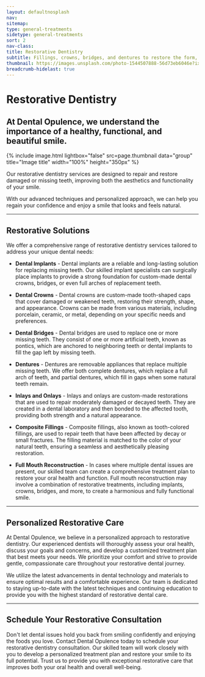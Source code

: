 ```yaml
---
layout: defaultnosplash
nav: 
sitemap: 
type: general-treatments
sidetype: general-treatments
sort: 2
nav-class: 
title: Restorative Dentistry
subtitle: Fillings, crowns, bridges, and dentures to restore the form, function, and aesthetics of damaged or missing teeth.
thumbnail: https://images.unsplash.com/photo-1544507888-56d73eb6046e?ixlib=rb-4.0.3&ixid=MnwxMjA3fDB8MHxwaG90by1wYWdlfHx8fGVufDB8fHx8&auto=format&fit=crop&w=2069&q=80
breadcrumb-hidelast: true
---
```


# Restorative Dentistry

## At Dental Opulence, we understand the importance of a healthy, functional, and beautiful smile. 

{% include image.html lightbox="false" src=page.thumbnail data="group" title="Image title" width="100%" height="350px" %}

Our restorative dentistry services are designed to repair and restore damaged or missing teeth, improving both the aesthetics and functionality of your smile.

With our advanced techniques and personalized approach, we can help you regain your confidence and enjoy a smile that looks and feels natural.

----

## Restorative Solutions

We offer a comprehensive range of restorative dentistry services tailored to address your unique dental needs:

- **Dental Implants** - Dental implants are a reliable and long-lasting solution for replacing missing teeth. Our skilled implant specialists can surgically place implants to provide a strong foundation for custom-made dental crowns, bridges, or even full arches of replacement teeth.

- **Dental Crowns** - Dental crowns are custom-made tooth-shaped caps that cover damaged or weakened teeth, restoring their strength, shape, and appearance. Crowns can be made from various materials, including porcelain, ceramic, or metal, depending on your specific needs and preferences.

- **Dental Bridges** - Dental bridges are used to replace one or more missing teeth. They consist of one or more artificial teeth, known as pontics, which are anchored to neighboring teeth or dental implants to fill the gap left by missing teeth.

- **Dentures** - Dentures are removable appliances that replace multiple missing teeth. We offer both complete dentures, which replace a full arch of teeth, and partial dentures, which fill in gaps when some natural teeth remain.

- **Inlays and Onlays** - Inlays and onlays are custom-made restorations that are used to repair moderately damaged or decayed teeth. They are created in a dental laboratory and then bonded to the affected tooth, providing both strength and a natural appearance.

- **Composite Fillings** - Composite fillings, also known as tooth-colored fillings, are used to repair teeth that have been affected by decay or small fractures. The filling material is matched to the color of your natural teeth, ensuring a seamless and aesthetically pleasing restoration.

- **Full Mouth Reconstruction** - In cases where multiple dental issues are present, our skilled team can create a comprehensive treatment plan to restore your oral health and function. Full mouth reconstruction may involve a combination of restorative treatments, including implants, crowns, bridges, and more, to create a harmonious and fully functional smile.

----

## Personalized Restorative Care

At Dental Opulence, we believe in a personalized approach to restorative dentistry. Our experienced dentists will thoroughly assess your oral health, discuss your goals and concerns, and develop a customized treatment plan that best meets your needs. We prioritize your comfort and strive to provide gentle, compassionate care throughout your restorative dental journey.

We utilize the latest advancements in dental technology and materials to ensure optimal results and a comfortable experience. Our team is dedicated to staying up-to-date with the latest techniques and continuing education to provide you with the highest standard of restorative dental care.

----

## Schedule Your Restorative Consultation

Don't let dental issues hold you back from smiling confidently and enjoying the foods you love. Contact Dental Opulence today to schedule your restorative dentistry consultation. Our skilled team will work closely with you to develop a personalized treatment plan and restore your smile to its full potential. Trust us to provide you with exceptional restorative care that improves both your oral health and overall well-being.

